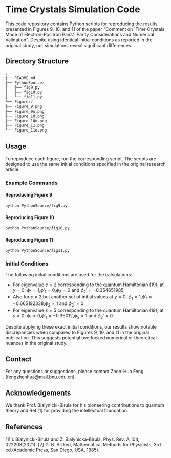 # Time Crystals Simulation Code

This code repository contains Python scripts for reproducing the results presented in Figures 9, 10, and 11 of the paper "Comment on 'Time Crystals Made of Electron-Positron Pairs': Parity Considerations and Numerical Validation". Despite using identical initial conditions as reported in the original study, our simulations reveal significant differences.

## Directory Structure

```python
.
├── README.md
├── PythonSource/
│   ├── fig9.py
│   ├── fig10.py
│   └── fig11.py
└── Figures/
├── Figure_9.png
├── Figure_9o.png
├── Figure_10.png
├── Figure_10o.png
├── Figure_11.png
└── Figure_11o.png
```


## Usage

To reproduce each figure, run the corresponding script. The scripts are designed to use the same initial conditions specified in the original research article.

### Example Commands

#### Reproducing Figure 9

```bash
python PythonSource/fig9.py
```

#### Reproducing Figure 10

```bash
python PythonSource/fig10.py
```

#### Reproducing Figure 11

```bash
python PythonSource/fig11.py
```

### Initial Conditions

The following initial conditions are used for the calculations:

- For eigenvalue $\varepsilon=2$ corresponding to the quantum Hamiltonian (19), at $y=0:$ $\phi_1=1$,$\phi'_1=0$,$\phi_2=0$ and $\phi_2'=−0.354651985$.
- Also for $\varepsilon=2$ but another set of initial values at $y=0:$ $\phi_1=1$,$\phi'_1=-0.665192338$,$\phi_2=1$ and $\phi_2'=0$
- For eigenvalue $\varepsilon=5$ corresponding to the quantum Hamiltonian (19), at $y=0:$ $\phi_1=0$,$\phi'_1=-0.36012$,$\phi_2=1$ and $\phi_2'=0$.

Despite applying these exact initial conditions, our results show notable discrepancies when compared to Figures 9, 10, and 11 in the original publication. This suggests potential overlooked numerical or theoretical nuances in the original study.

## Contact ##

For any questions or suggestions, please contact Zhen-Hua Feng (fengzhenhua@mail.bnu.edu.cn).


## Acknowledgements ##

We thank Prof. Bialynicki-Birula for his pioneering contributions to quantum theory and Ref.[1] for providing the intellectual foundation.

## References ##

[1] I. Bialynicki-Birula and Z. Bialynicka-Birula, Phys. Rev. A 104, 022203(2021).
[2] G. B. Arfken, Mathematical Methods for Physicists, 3rd ed.(Academic Press, San Diego, USA, 1985).
